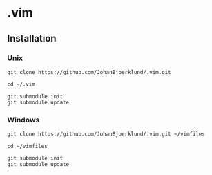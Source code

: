 # .vim

## Installation

### Unix
```
git clone https://github.com/JohanBjoerklund/.vim.git

cd ~/.vim

git submodule init
git submodule update
```

### Windows
```
git clone https://github.com/JohanBjoerklund/.vim.git ~/vimfiles

cd ~/vimfiles

git submodule init
git submodule update
```
